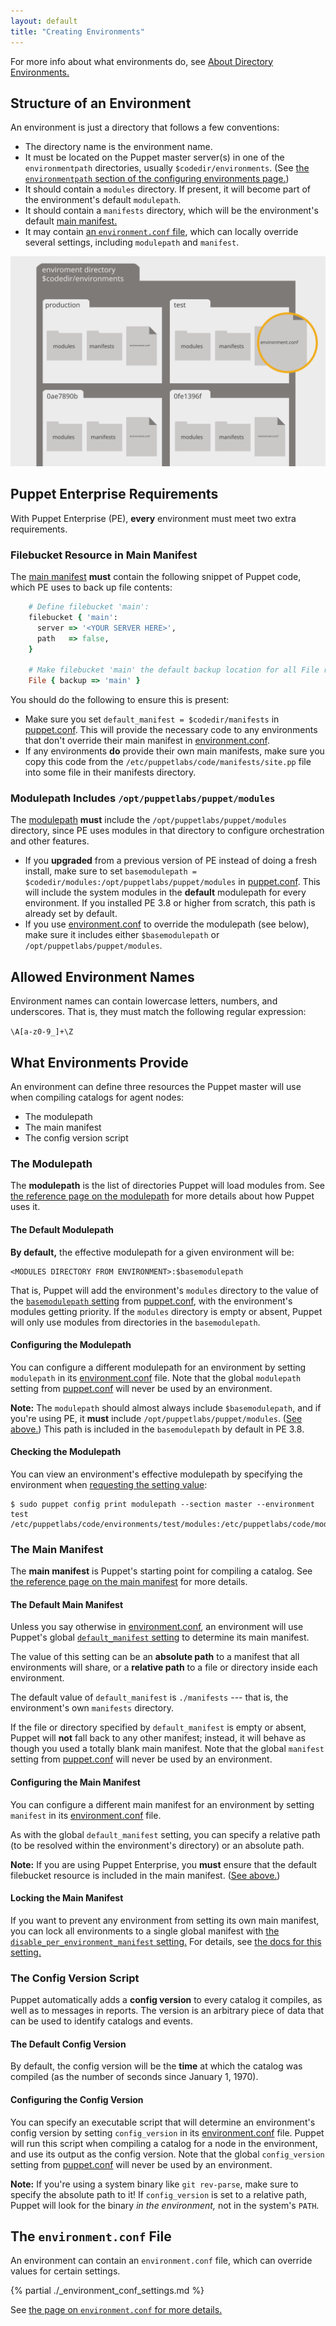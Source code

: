 ```yaml
---
layout: default
title: "Creating Environments"
---
```


[config_print]: ./config_print.html
[env_conf_path]: ./environments_configuring.html#environmentpath
[enable_dirs]: ./environments_configuring.html
[assign]: ./environments_assigning.html
[about]: ./environments.html
[manifest_dir]: ./dirs_manifest.html
[environment.conf]: ./config_file_environment.html
[modulepath]: ./dirs_modulepath.html
[puppet.conf]: ./config_file_main.html
[basemodulepath]: /references/4.1.latest/configuration.html#basemodulepath
[default_manifest]: /references/4.1.latest/configuration.html#defaultmanifest
[disable_per_environment_manifest]: /references/4.1.latest/configuration.html#disableperenvironmentmanifest

For more info about what environments do, see [About Directory Environments.][about]


Structure of an Environment
-----

An environment is just a directory that follows a few conventions:

* The directory name is the environment name.
* It must be located on the Puppet master server(s) in one of the `environmentpath` directories, usually `$codedir/environments`. (See [the `environmentpath` section of the configuring environments page.][env_conf_path])
* It should contain a `modules` directory. If present, it will become part of the environment's default `modulepath`.
* It should contain a `manifests` directory, which will be the environment's default [main manifest.][manifest_dir]
* It may contain [an `environment.conf` file][environment.conf], which can locally override several settings, including `modulepath` and `manifest`.

![Diagram: A directory with four environments. Each environment contains a modules directory, a manifests directory, and an environment.conf file.](./images/environment_directories.svg)

Puppet Enterprise Requirements
-----

[inpage_pe]: #puppet-enterprise-requirements

With Puppet Enterprise (PE), **every** environment must meet two extra requirements.

### Filebucket Resource in Main Manifest

The [main manifest][manifest_dir] **must** contain the following snippet of Puppet code, which PE uses to back up file contents:

~~~ ruby
    # Define filebucket 'main':
    filebucket { 'main':
      server => '<YOUR SERVER HERE>',
      path   => false,
    }

    # Make filebucket 'main' the default backup location for all File resources:
    File { backup => 'main' }
~~~

You should do the following to ensure this is present:

* Make sure you set `default_manifest = $codedir/manifests` in [puppet.conf][]. This will provide the necessary code to any environments that don't override their main manifest in [environment.conf][].
* If any environments **do** provide their own main manifests, make sure you copy this code from the `/etc/puppetlabs/code/manifests/site.pp` file into some file in their manifests directory.

### Modulepath Includes `/opt/puppetlabs/puppet/modules`

The [modulepath][] **must** include the `/opt/puppetlabs/puppet/modules` directory, since PE uses modules in that directory to configure orchestration and other features.

* If you **upgraded** from a previous version of PE instead of doing a fresh install, make sure to set `basemodulepath = $codedir/modules:/opt/puppetlabs/puppet/modules` in [puppet.conf][]. This will include the system modules in the **default** modulepath for every environment. If you installed PE 3.8 or higher from scratch, this path is already set by default.
* If you use [environment.conf][] to override the modulepath (see below), make sure it includes either `$basemodulepath` or `/opt/puppetlabs/puppet/modules`.


Allowed Environment Names
-----

Environment names can contain lowercase letters, numbers, and underscores. That is, they must match the following regular expression:

`\A[a-z0-9_]+\Z`


What Environments Provide
-----

An environment can define three resources the Puppet master will use when compiling catalogs for agent nodes:

* The modulepath
* The main manifest
* The config version script


### The Modulepath

The **modulepath** is the list of directories Puppet will load modules from. See [the reference page on the modulepath][modulepath] for more details about how Puppet uses it.

#### The Default Modulepath

**By default,** the effective modulepath for a given environment will be:

    <MODULES DIRECTORY FROM ENVIRONMENT>:$basemodulepath

That is, Puppet will add the environment's `modules` directory to the value of the [`basemodulepath` setting][basemodulepath] from [puppet.conf][], with the environment's modules getting priority. If the `modules` directory is empty or absent, Puppet will only use modules from directories in the `basemodulepath`.

#### Configuring the Modulepath

You can configure a different modulepath for an environment by setting `modulepath` in its [environment.conf][] file. Note that the global `modulepath` setting from [puppet.conf][] will never be used by an environment.

**Note:** The `modulepath` should almost always include `$basemodulepath`, and if you're using PE, it **must** include `/opt/puppetlabs/puppet/modules`. ([See above.][inpage_pe]) This path is included in the `basemodulepath` by default in PE 3.8.

#### Checking the Modulepath

You can view an environment's effective modulepath by specifying the environment when [requesting the setting value][config_print]:

    $ sudo puppet config print modulepath --section master --environment test
    /etc/puppetlabs/code/environments/test/modules:/etc/puppetlabs/code/modules:/opt/puppetlabs/puppet/modules


### The Main Manifest

The **main manifest** is Puppet's starting point for compiling a catalog. See [the reference page on the main manifest][manifest_dir] for more details.

#### The Default Main Manifest

Unless you say otherwise in [environment.conf][], an environment will use Puppet's global [`default_manifest` setting][default_manifest] to determine its main manifest.

The value of this setting can be an **absolute path** to a manifest that all environments will share, or a **relative path** to a file or directory inside each environment.

The default value of `default_manifest` is `./manifests` --- that is, the environment's own `manifests` directory.

If the file or directory specified by `default_manifest` is empty or absent, Puppet will **not** fall back to any other manifest; instead, it will behave as though you used a totally blank main manifest. Note that the global `manifest` setting from [puppet.conf][] will never be used by an environment.


#### Configuring the Main Manifest

You can configure a different main manifest for an environment by setting `manifest` in its [environment.conf][] file.

As with the global `default_manifest` setting, you can specify a relative path (to be resolved within the environment's directory) or an absolute path.

**Note:** If you are using Puppet Enterprise, you **must** ensure that the default filebucket resource is included in the main manifest. ([See above.][inpage_pe])

#### Locking the Main Manifest

If you want to prevent any environment from setting its own main manifest, you can lock all environments to a single global manifest with [the `disable_per_environment_manifest` setting.][disable_per_environment_manifest] For details, see [the docs for this setting.][disable_per_environment_manifest]

### The Config Version Script

Puppet automatically adds a **config version** to every catalog it compiles, as well as to messages in reports. The version is an arbitrary piece of data that can be used to identify catalogs and events.

#### The Default Config Version

By default, the config version will be the **time** at which the catalog was compiled (as the number of seconds since January 1, 1970).

#### Configuring the Config Version

You can specify an executable script that will determine an environment's config version by setting `config_version` in its [environment.conf][] file. Puppet will run this script when compiling a catalog for a node in the environment, and use its output as the config version. Note that the global `config_version` setting from [puppet.conf][] will never be used by an environment.

**Note:** If you're using a system binary like `git rev-parse`, make sure to specify the absolute path to it! If `config_version` is set to a relative path, Puppet will look for the binary _in the environment,_ not in the system's `PATH`.

The `environment.conf` File
-----

An environment can contain an `environment.conf` file, which can override values for certain settings.

{% partial ./_environment_conf_settings.md %}

See [the page on `environment.conf` for more details.][environment.conf]

